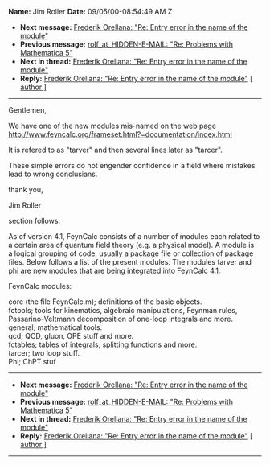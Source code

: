 **Name:** Jim Roller
**Date:** 09/05/00-08:54:49 AM Z

  - **Next message:** [Frederik Orellana: "Re: Entry error in the name
    of the module"](0011.html)
  - **Previous message:** [rolf_at_HIDDEN-E-MAIL: "Re: Problems with
    Mathematica 5"](0009.html)
  - **Next in thread:** [Frederik Orellana: "Re: Entry error in the name
    of the module"](0011.html)
  - **Reply:** [Frederik Orellana: "Re: Entry error in the name of the
    module"](0011.html)
    [[ author ]](author.html#10)

-----

Gentlemen,  

We have one of the new modules mis-named on the web page  
<http://www.feyncalc.org/frameset.html?=documentation/index.html>  

It is refered to as "tarver" and then several lines later as "tarcer".  

These simple errors do not engender confidence in a field where
mistakes  
lead to wrong conclusians.  

thank you,  

Jim Roller  

section follows:  

As of version 4.1, FeynCalc consists of a number of modules each related
to  
a certain area of quantum field theory (e.g. a physical model). A module
is  
a logical grouping of code, usually a package file or collection of
package  
files. Below follows a list of the present modules. The modules tarver
and  
phi are new modules that are being integrated into FeynCalc 4.1.  

FeynCalc modules:  

core (the file FeynCalc.m); definitions of the basic objects.  
fctools; tools for kinematics, algebraic manipulations, Feynman rules,  
Passarino-Veltmann decomposition of one-loop integrals and more.  
general; mathematical tools.  
qcd; QCD, gluon, OPE stuff and more.  
fctables; tables of integrals, splitting functions and more.  
tarcer; two loop stuff.  
Phi; ChPT stuf  

-----

  - **Next message:** [Frederik Orellana: "Re: Entry error in the name
    of the module"](0011.html)
  - **Previous message:** [rolf_at_HIDDEN-E-MAIL: "Re: Problems with
    Mathematica 5"](0009.html)
  - **Next in thread:** [Frederik Orellana: "Re: Entry error in the name
    of the module"](0011.html)
  - **Reply:** [Frederik Orellana: "Re: Entry error in the name of the
    module"](0011.html)
    [[ author ]](author.html#10)

-----

